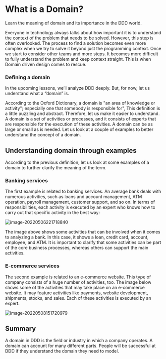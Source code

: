 # What is a Domain?



Learn the meaning of domain and its importance in the DDD world.



Everyone in technology always talks about how important it is to understand the context of the problem that needs to be solved. However, this step is often overlooked. The process to find a solution becomes even more complex when we try to solve it beyond just the programming context. Once we start to consider other teams and more steps. It becomes more difficult to fully understand the problem and keep context straight. This is when Domain driven design comes to rescue.



### Defining a domain

In the upcoming lessons, we’ll analyze DDD deeply. But, for now, let us understand what a “domain” is.



According to the Oxford Dictionary, a domain is "an area of knowledge or activity"; especially one that somebody is responsible for", This definition is a little puzzling and abstract. Therefore, let us make it easier to understand. A domain is a set of activities or processes, and it consists of experts that are responsible for the execution of these activities. A domain can be as large or small as is needed. Let us look at a couple of examples to better understand the concept of a domain.



## Understanding domain through examples

According to the previous definition, let us look at some examples of a domain to further clarify the meaning of the term.



### Banking services

The first example is related to banking services. An average bank deals with numerous activities, such as loans and account management, ATM operation, payroll management, customer support, and so on. In terms of responsibilities, each activity is executed by an expert who knows how to carry out that specific activity in the best way:



![image-20220506221718840](/Users/user/playground/share/nrookie.github.io/collections/Domain-driven-design/image-20220506221718840.png)



The image above shows some activities that can be involved when it comes to analyzing a bank. In this case, it shows a loan, credit card, account, employee, and ATM. It is important to clarify that some activities can be part of the core business processes, whereas others can support the main activities.





### E-commerce services 

The second example is related to an e-commerce website. This type of company consists of a huge number of activities, too. The image below shows some of the activities that may take place on an e-commerce website. It may feature activities like payments, website development, shipments, stocks, and sales. Each of these activities is executed by an expert.



![image-20220508151720979](/Users/user/playground/share/nrookie.github.io/collections/Domain-driven-design/image-20220508151720979.png)



## Summary

A domain in DDD is the field or industry in which a company operates. A domain can account for many different parts. People will be successful at DDD if they understand the domain they need to model.







